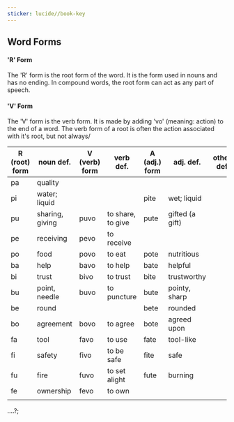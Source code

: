 ```yaml
---
sticker: lucide//book-key
---
```

## Word Forms
#### 'R' Form
The 'R' form is the root form of the word. It is the form used in nouns and has no ending. In compound words, the root form can act as any part of speech.
#### 'V' Form
The 'V' form is the verb form. It is made by adding 'vo' (meaning: action) to the end of a word. The verb form of a root is often the action associated with it's root, but not always/





| R (root) form | noun def.       | V (verb) form | verb def.         | A (adj.) form | adj. def.       | other def |
| ------------- | --------------- | ------------- | ----------------- | ------------- | --------------- | --------- |
| pa            | quality         |               |                   |               |                 |           |
| pi            | water; liquid   |               |                   | pite          | wet; liquid     |           |
| pu            | sharing, giving | puvo          | to share, to give | pute          | gifted (a gift) |           |
| pe            | receiving       | pevo          | to receive        |               |                 |           |
| po            | food            | povo          | to eat            | pote          | nutritious      |           |
| ba            | help            | bavo          | to help           | bate          | helpful         |           |
| bi            | trust           | bivo          | to trust          | bite          | trustworthy     |           |
| bu            | point, needle   | buvo          | to puncture       | bute          | pointy, sharp   |           |
| be            | round           |               |                   | bete          | rounded         |           |
| bo            | agreement       | bovo          | to agree          | bote          | agreed upon     |           |
| fa            | tool            | favo          | to use            | fate          | tool-like       |           |
| fi            | safety          | fivo          | to be safe        | fite          | safe            |           |
| fu            | fire            | fuvo          | to set alight     | fute          | burning         |           |
| fe            | ownership       | fevo          | to own            |               |                 |           |
|               |                 |               |                   |               |                 |           |




....?;